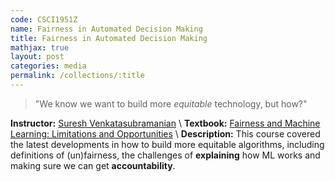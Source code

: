```yaml
---
code: CSCI1951Z 
name: Fairness in Automated Decision Making 
title: Fairness in Automated Decision Making
mathjax: true
layout: post
categories: media
permalink: /collections/:title
---
```


> "We know we want to build more *equitable* technology, but how?"

<script src="https://cdnjs.cloudflare.com/ajax/libs/mathjax/2.7.5/MathJax.js?config=TeX-AMS_CHTML.js"></script>

**Instructor:** [Suresh Venkatasubramanian](https://vivo.brown.edu/display/suresh) \\
**Textbook:** [Fairness and Machine Learning: Limitations and Opportunities](https://fairmlbook.org/) \\
**Description:** This course covered the latest developments in how to build more equitable algorithms, including definitions of (un)fairness, the challenges of **explaining** how ML works and making sure we can get **accountability**.
